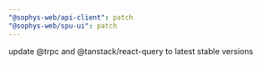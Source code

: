 ```yaml
---
"@sophys-web/api-client": patch
"@sophys-web/spu-ui": patch
---
```


update @trpc and @tanstack/react-query to latest stable versions
